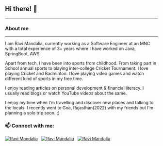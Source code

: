 ## Hi there! 👋

***

### About me
***

I am Ravi Mandalia, currently working as a Software Engineer at an MNC with a total experience of 3+ years where I have worked on Java, SpringBoot, AWS.

Apart from tech, I have been into sports from childhood. From taking part in School annual sports to playing inter-college Cricket Tournament. I love playing Cricket and Badminton. I love playing video games and watch different kind of sports in my free time.

I enjoy reading articles on personal development & financial literacy. I usually read blogs or watch YouTube videos about the same.

I enjoy my time when I'm travelling and discover new places and talking to the locals. I recently went to Goa, Rajasthan(2022) with my friends but I'm planning a solo trip soon. ;)

### 📫 Connect with me:
<a href="" onclick='window.open("https://www.linkedin.com/in/ravi-mandalia-14b218138/");return false;'><img align="center" src="https://img.shields.io/badge/LinkedIn-0077B5?style=for-the-badge&logo=linkedin&logoColor=white" alt="Ravi Mandalia"/></a>
&nbsp;
<a href="https://twitter.com/iravimandalia" target="_blank"><img align="center" src="https://img.shields.io/badge/Twitter-1DA1F2?style=for-the-badge&logo=twitter&logoColor=white" alt="Ravi Mandalia"/></a>
&nbsp;
<a href="https://www.instagram.com/iravimandalia/" target="_blank"><img align="center" src="https://img.shields.io/badge/Instagram-E4405F?style=for-the-badge&logo=instagram&logoColor=white" alt="Ravi Mandalia"/></a>

<!--
**iravimandalia/iravimandalia** is a ✨ _special_ ✨ repository because its `README.md` (this file) appears on your GitHub profile.

Here are some ideas to get you started:

- 🔭 I’m currently working on ...
- 🌱 I’m currently learning ...
- 👯 I’m looking to collaborate on ...
- 🤔 I’m looking for help with ...
- 💬 Ask me about ...
- 📫 How to reach me: ...
- 😄 Pronouns: ...
- ⚡ Fun fact: ...
-->
